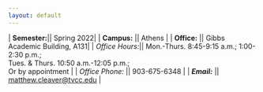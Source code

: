 ```yaml
---
layout: default
---
```


| **Semester:**|| Spring 2022|
| <strong>Campus:</strong>      || Athens                   |
| **Office:**       || Gibbs Academic Building, A131|
| *Office Hours:*|| Mon.-Thurs. 8:45-9:15 a.m.; 1:00-2:30 p.m.;<br />Tues. & Thurs. 10:50 a.m.-12:05 p.m.;<br />Or by appointment |
| *Office Phone:* || 903-675-6348                      |
| ***Email:***        || matthew.cleaver@tvcc.edu |
